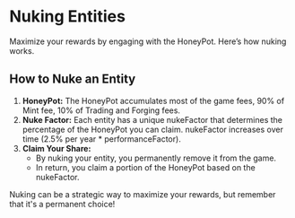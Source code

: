 # Nuking Entities

Maximize your rewards by engaging with the HoneyPot. Here’s how nuking works.

## How to Nuke an Entity

1. **HoneyPot:** The HoneyPot accumulates most of the game fees, 90% of Mint fee, 10% of Trading and Forging fees.
2. **Nuke Factor:** Each entity has a unique nukeFactor that determines the percentage of the HoneyPot you can claim. nukeFactor increases over time (2.5% per year * performanceFactor).
3. **Claim Your Share:**
   - By nuking your entity, you permanently remove it from the game.
   - In return, you claim a portion of the HoneyPot based on the nukeFactor.

Nuking can be a strategic way to maximize your rewards, but remember that it's a permanent choice!


